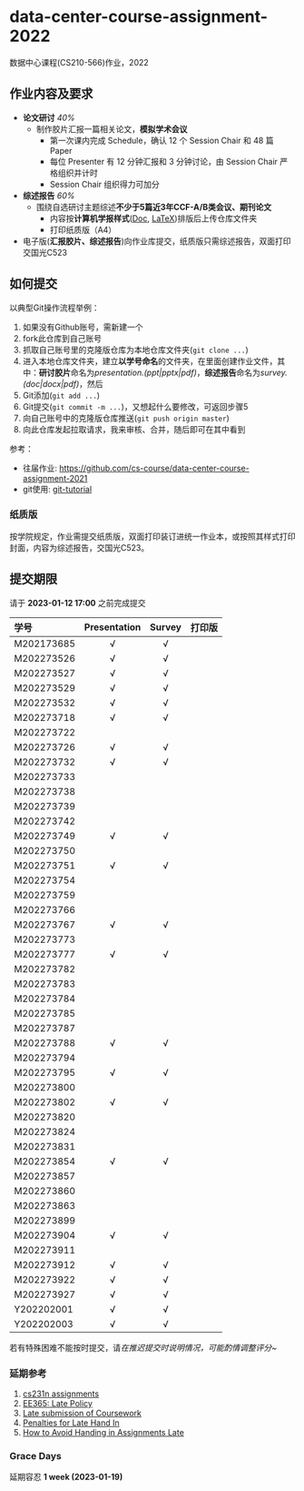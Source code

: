 # data-center-course-assignment-2022

数据中心课程(CS210-566)作业，2022

## 作业内容及要求

- **论文研讨** *40%*
  - 制作胶片汇报一篇相关论文，**模拟学术会议**
    - 第一次课内完成 Schedule，确认 12 个 Session Chair 和 48 篇 Paper
    - 每位 Presenter 有 12 分钟汇报和 3 分钟讨论，由 Session Chair 严格组织并计时
    - Session Chair 组织得力可加分
- **综述报告** *60%*
  - 围绕自选研讨主题综述**不少于5篇近3年CCF-A/B类会议、期刊论文**
    - 内容按**计算机学报样式**([Doc](http://cjc.ict.ac.cn/wltg/new/submit/CJC-Templet_Word2003.doc), [LaTeX](http://cjc.ict.ac.cn/wltg/new/submit/LatexTemplet.zip))排版后上传仓库文件夹
    - 打印纸质版（A4）
- 电子版(**汇报胶片、综述报告**)向作业库提交，纸质版只需综述报告，双面打印交国光C523

## 如何提交

以典型Git操作流程举例：

1. 如果没有Github账号，需新建一个
2. fork此仓库到自己账号
3. 抓取自己账号里的克隆版仓库为本地仓库文件夹(`git clone ...`)
4. 进入本地仓库文件夹，建立**以学号命名**的文件夹，在里面创建作业文件，其中：**研讨胶片**命名为*presentation.(ppt|pptx|pdf)*，**综述报告**命名为*survey.(doc|docx|pdf)*，然后
5. Git添加(`git add ...`)
6. Git提交(`git commit -m ...`)，又想起什么要修改，可返回步骤5
7. 向自己账号中的克隆版仓库推送(`git push origin master`)
8. 向此仓库发起拉取请求，我来审核、合并，随后即可在其中看到

参考：

- 往届作业: <https://github.com/cs-course/data-center-course-assignment-2021>
- git使用: [git-tutorial](https://github.com/cs-course/git-tutorial)

### 纸质版

按学院规定，作业需提交纸质版，双面打印装订进统一作业本，或按照其样式打印封面，内容为综述报告，交国光C523。

## 提交期限

请于 **2023-01-12 17:00** 之前完成提交

| 学号  | Presentation | Survey | **打印版** |
| :--- | :---:   | :---:  | :---:      |
| M202173685 | √ | √ |  |
| M202273526 | √ | √ |  |
| M202273527 | √ | √ |  |
| M202273529 | √ | √ |  |
| M202273532 | √ | √ |  |
| M202273718 | √ | √ |  |
| M202273722 |   |   |  |
| M202273726 | √ | √ |  |
| M202273732 | √ | √ |  |
| M202273733 |   |   |  |
| M202273738 |   |   |  |
| M202273739 |   |   |  |
| M202273742 |   |   |  |
| M202273749 | √ | √ |  |
| M202273750 |   |   |  |
| M202273751 | √ | √ |  |
| M202273754 |   |   |  |
| M202273759 |   |   |  |
| M202273766 |   |   |  |
| M202273767 | √ | √ |  |
| M202273773 |   |   |  |
| M202273777 | √ | √ |  |
| M202273782 |   |   |  |
| M202273783 |   |   |  |
| M202273784 |   |   |  |
| M202273785 |   |   |  |
| M202273787 |   |   |  |
| M202273788 | √ | √ |  |
| M202273794 |   |   |  |
| M202273795 | √ | √ |  |
| M202273800 |   |   |  |
| M202273802 | √ | √ |  |
| M202273820 |   |   |  |
| M202273824 |   |   |  |
| M202273831 |   |   |  |
| M202273854 | √ | √ |  |
| M202273857 |   |   |  |
| M202273860 |   |   |  |
| M202273863 |   |   |  |
| M202273899 |   |   |  |
| M202273904 | √ | √ |  |
| M202273911 |   |   |  |
| M202273912 | √ | √ |  |
| M202273922 | √ | √ |  |
| M202273927 | √ | √ |  |
| Y202202001 | √ | √ |  |
| Y202202003 | √ | √ |  |

若有特殊困难不能按时提交，请*在推迟提交时说明情况，可能酌情调整评分~*

### 延期参考

1. [cs231n assignments](http://vision.stanford.edu/teaching/cs231n/assignments.html)
2. [EE365: Late Policy](https://stanford.edu/class/ee365/late.html)
3. [Late submission of Coursework](https://www2.le.ac.uk/offices/sas2/assessments/late-submission)
4. [Penalties for Late Hand In](http://www.dcs.shef.ac.uk/intranet/teaching/public/assessment/latehandin.html)
5. [How to Avoid Handing in Assignments Late](https://www.wikihow.com/Avoid-Handing-in-Assignments-Late)

### Grace Days

延期容忍 **1 week (2023-01-19)**
